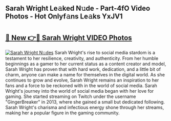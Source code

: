 ## Sarah Wright Le𝚊ked N𝚞de - Part-4fO Video Photos - Hot Onlyf𝚊ns Le𝚊ks YxJV1

# <h2><a href="http://ab8526.deff.icu/?id=Sarah+Wright">🔗 New 👉🔴 Sarah Wright VIDEO Photos</a></h2>

[![Sarah Wright N𝚞des](https://i.imgur.com/rIISA9y.gif)](http://ab8526.deff.icu/?id=Sarah+Wright)
Sarah Wright's rise to social media stardom is a testament to her resilience, creativity, and authenticity. From her humble beginnings as a gamer to her current status as a content creator and model, Sarah Wright has proven that with hard work, dedication, and a little bit of charm, anyone can make a name for themselves in the digital world. As she continues to grow and evolve, Sarah Wright remains an inspiration to her fans and a force to be reckoned with in the world of social media. Sarah Wright's journey into the world of social media began with her love for gaming. She started streaming on Twitch under the username "GingerBreaker" in 2013, where she gained a small but dedicated following. Sarah Wright's charisma and infectious energy shone through her streams, making her a popular figure in the gaming community.
